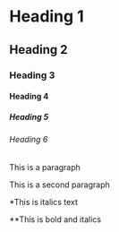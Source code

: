 # Heading 1
## Heading 2
### Heading 3
#### Heading 4
##### Heading 5
###### Heading 6

This is a paragraph

This is a second paragraph

*This is italics text

**This is bold and italics
